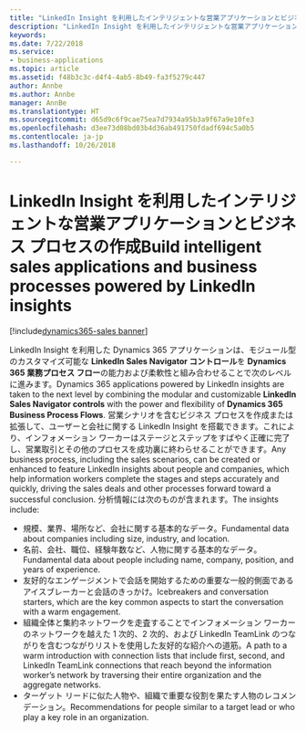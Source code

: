 ```yaml
---
title: "LinkedIn Insight を利用したインテリジェントな営業アプリケーションとビジネス プロセスの作成"
description: "LinkedIn Insight を利用したインテリジェントな営業アプリケーションとビジネス プロセスの作成"
keywords: 
ms.date: 7/22/2018
ms.service:
- business-applications
ms.topic: article
ms.assetid: f48b3c3c-d4f4-4ab5-8b49-fa3f5279c447
author: Annbe
ms.author: Annbe
manager: AnnBe
ms.translationtype: HT
ms.sourcegitcommit: d65d9c6f9cae75ea7d7934a95b3a9f67a9e10fe3
ms.openlocfilehash: d3ee73d08bd03b4d36ab491750fdadf694c5a0b5
ms.contentlocale: ja-jp
ms.lasthandoff: 10/26/2018

---
```


# <a name="build-intelligent-sales-applications-and-business-processes-powered-by-linkedin-insights"></a><span data-ttu-id="22925-103">LinkedIn Insight を利用したインテリジェントな営業アプリケーションとビジネス プロセスの作成</span><span class="sxs-lookup"><span data-stu-id="22925-103">Build intelligent sales applications and business processes powered by LinkedIn insights</span></span>

[!include[dynamics365-sales banner](../includes/dynamics365-sales.md)]





<span data-ttu-id="22925-104">LinkedIn Insight を利用した Dynamics 365 アプリケーションは、モジュール型のカスタマイズ可能な **LinkedIn Sales Navigator コントロール**を **Dynamics 365 業務プロセス フロー**の能力および柔軟性と組み合わせることで次のレベルに進みます。</span><span class="sxs-lookup"><span data-stu-id="22925-104">Dynamics 365 applications powered by LinkedIn insights are taken to the next level by combining the modular and customizable **LinkedIn Sales Navigator controls** with the power and flexibility of **Dynamics 365 Business Process Flows**.</span></span> <span data-ttu-id="22925-105">営業シナリオを含むビジネス プロセスを作成または拡張して、ユーザーと会社に関する LinkedIn Insight を搭載できます。これにより、インフォメーション ワーカーはステージとステップをすばやく正確に完了し、営業取引とその他のプロセスを成功裏に終わらせることができます。</span><span class="sxs-lookup"><span data-stu-id="22925-105">Any business process, including the sales scenarios, can be created or enhanced to feature LinkedIn insights about people and companies, which help information workers complete the stages and steps accurately and quickly, driving the sales deals and other processes forward toward a successful conclusion.</span></span> <span data-ttu-id="22925-106">分析情報には次のものが含まれます。</span><span class="sxs-lookup"><span data-stu-id="22925-106">The insights include:</span></span>

-   <span data-ttu-id="22925-107">規模、業界、場所など、会社に関する基本的なデータ。</span><span class="sxs-lookup"><span data-stu-id="22925-107">Fundamental data about companies including size, industry, and location.</span></span>
-   <span data-ttu-id="22925-108">名前、会社、職位、経験年数など、人物に関する基本的なデータ。</span><span class="sxs-lookup"><span data-stu-id="22925-108">Fundamental data about people including name, company, position, and years of experience.</span></span>
-   <span data-ttu-id="22925-109">友好的なエンゲージメントで会話を開始するための重要な一般的側面であるアイスブレーカーと会話のきっかけ。</span><span class="sxs-lookup"><span data-stu-id="22925-109">Icebreakers and conversation starters, which are the key common aspects to start the conversation with a warm engagement.</span></span>
-   <span data-ttu-id="22925-110">組織全体と集約ネットワークを走査することでインフォメーション ワーカーのネットワークを越えた 1 次的、2 次的、および LinkedIn TeamLink のつながりを含むつながりリストを使用した友好的な紹介への道筋。</span><span class="sxs-lookup"><span data-stu-id="22925-110">A path to a warm introduction with connection lists that include first, second, and LinkedIn TeamLink connections that reach beyond the information worker’s network by traversing their entire organization and the aggregate networks.</span></span>
-   <span data-ttu-id="22925-111">ターゲット リードに似た人物や、組織で重要な役割を果たす人物のレコメンデーション。</span><span class="sxs-lookup"><span data-stu-id="22925-111">Recommendations for people similar to a target lead or who play a key role in an organization.</span></span>



